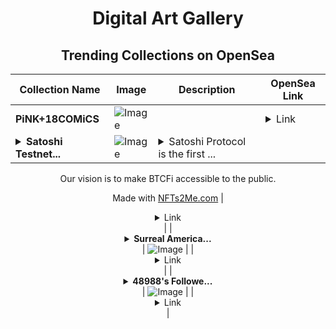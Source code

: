 <div align="center">

# Digital Art Gallery

## Trending Collections on OpenSea

| Collection Name                       | Image                                                                                     | Description                       | OpenSea Link                                                                                          |
|---------------------------------------|-------------------------------------------------------------------------------------------|-----------------------------------|--------------------------------------------------------------------------------------------------------|
| **PiNK+18COMiCS** | ![Image](https://i.seadn.io/s/raw/files/49b4b31c905753276079f5e32379c5ad.jpg?w=500&auto=format?w=200&auto=format) |  | <details><summary>Link</summary>[PiNK+18COMiCS](https://opensea.io/collection/pink-18comics)</details> |
| **<details><summary>Satoshi Testnet...</summary>Satoshi Testnet Pre-launch Campaign</details>** | ![Image](https://i.seadn.io/s/raw/files/712d20c77dce53e4aa14bc41112db806.png?w=500&auto=format?w=200&auto=format) | <details><summary>Satoshi Protocol is the first ...</summary>Satoshi Protocol is the first CDP protocol built on BEVM, facilitating users to deposit BTC and borrow the stablecoin SAT, unlocking trillions of dollars in BTC’s liquidity.

Our vision is to make BTCFi accessible to the public.

Made with [NFTs2Me.com](https://nfts2me.com/)</details> | <details><summary>Link</summary>[Satoshi Testnet Pre-launch Campaign](https://opensea.io/collection/satoshi-testnet-pre-launch-campaign-57)</details> |
| **<details><summary>Surreal America...</summary>Surreal Americana</details>** | ![Image](https://i.seadn.io/s/raw/files/656420b7d0f38241e3c14047c1e3b24d.png?w=500&auto=format?w=200&auto=format) |  | <details><summary>Link</summary>[Surreal Americana](https://opensea.io/collection/surreal-americana-1)</details> |
| **<details><summary>48988's Followe...</summary>48988's Follower</details>** | ![Image](https://i.seadn.io/s/raw/files/19f9f090920392cc3650cbdf4361755b.png?w=500&auto=format?w=200&auto=format) |  | <details><summary>Link</summary>[48988's Follower](https://opensea.io/collection/48988-s-follower)</details> |

</div>